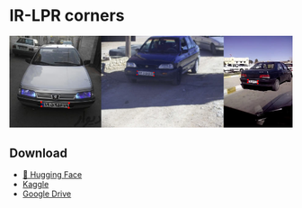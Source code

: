 # IR-LPR corners
![samples](samples.jpg)

## Download
- [🤗 Hugging Face](#)  
- [Kaggle](#)
- [Google Drive](https://drive.google.com/file/d/1SMejgERlzYlrdL0ZO-5-H2RnT8rrA5s8/view?usp=sharing)  
